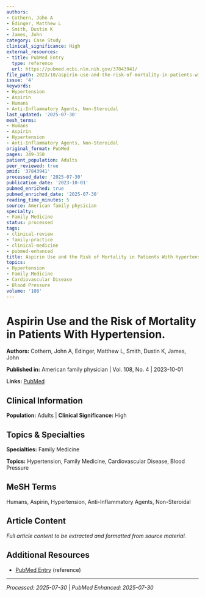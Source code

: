 ```yaml
---
authors:
- Cothern, John A
- Edinger, Matthew L
- Smith, Dustin K
- James, John
category: Case Study
clinical_significance: High
external_resources:
- title: PubMed Entry
  type: reference
  url: https://pubmed.ncbi.nlm.nih.gov/37843941/
file_path: 2023/10/aspirin-use-and-the-risk-of-mortality-in-patients-with-hyper.md
issue: '4'
keywords:
- Hypertension
- Aspirin
- Humans
- Anti-Inflammatory Agents, Non-Steroidal
last_updated: '2025-07-30'
mesh_terms:
- Humans
- Aspirin
- Hypertension
- Anti-Inflammatory Agents, Non-Steroidal
original_format: PubMed
pages: 349-350
patient_population: Adults
peer_reviewed: true
pmid: '37843941'
processed_date: '2025-07-30'
publication_date: '2023-10-01'
pubmed_enriched: true
pubmed_enriched_date: '2025-07-30'
reading_time_minutes: 5
source: American family physician
specialty:
- Family Medicine
status: processed
tags:
- clinical-review
- family-practice
- clinical-medicine
- pubmed-enhanced
title: Aspirin Use and the Risk of Mortality in Patients With Hypertension.
topics:
- Hypertension
- Family Medicine
- Cardiovascular Disease
- Blood Pressure
volume: '108'
---
```


# Aspirin Use and the Risk of Mortality in Patients With Hypertension.

**Authors:** Cothern, John A, Edinger, Matthew L, Smith, Dustin K, James, John

**Published in:** American family physician | Vol. 108, No. 4 | 2023-10-01

**Links:** [PubMed](https://pubmed.ncbi.nlm.nih.gov/37843941/)

## Clinical Information

**Population:** Adults | **Clinical Significance:** High

## Topics & Specialties

**Specialties:** Family Medicine

**Topics:** Hypertension, Family Medicine, Cardiovascular Disease, Blood Pressure

## MeSH Terms

Humans, Aspirin, Hypertension, Anti-Inflammatory Agents, Non-Steroidal

## Article Content

*Full article content to be extracted and formatted from source material.*

## Additional Resources

- [PubMed Entry](https://pubmed.ncbi.nlm.nih.gov/37843941/) (reference)

---

*Processed: 2025-07-30* | *PubMed Enhanced: 2025-07-30*
